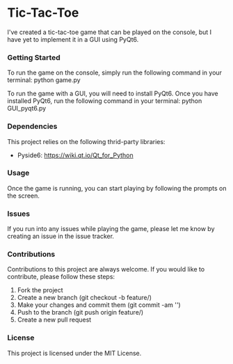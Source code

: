 # Tic-Tac-Toe
I've created a tic-tac-toe game that can be played on the console, but I have yet to implement it in a GUI using PyQt6.

### Getting Started
To run the game on the console, simply run the following command in your terminal:
python game.py

To run the game with a GUI, you will need to install PyQt6. Once you have installed PyQt6, run the following command in your terminal:
python GUI_pyqt6.py

### Dependencies
This project relies on the following thrid-party libraries:
- Pyside6: https://wiki.qt.io/Qt_for_Python

### Usage
Once the game is running, you can start playing by following the prompts on the screen.

### Issues
If you run into any issues while playing the game, please let me know by creating an issue in the issue tracker.

### Contributions
Contributions to this project are always welcome. If you would like to contribute, please follow these steps:
1. Fork the project
2. Create a new branch (git checkout -b feature/<feature-name>)
3. Make your changes and commit them (git commit -am '<commit-message>')
4. Push to the branch (git push origin feature/<feature-name>)
5. Create a new pull request

### License
This project is licensed under the MIT License.
